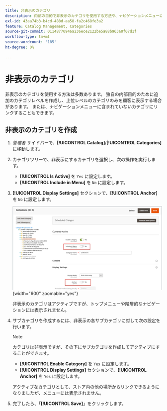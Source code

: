 ```yaml
---
title: 非表示のカテゴリ
description: 内部の目的で非表示のカテゴリを使用する方法や、ナビゲーションメニューに含まれていないカテゴリにリンクする方法について説明します。
exl-id: 43aa74b3-b4cd-488d-aa58-fa2c468fe3a2
feature: Catalog Management, Categories
source-git-commit: 01148770946a236ece2122be5a88b963a0f07d1f
workflow-type: tm+mt
source-wordcount: '185'
ht-degree: 0%

---
```


# 非表示のカテゴリ

非表示のカテゴリを使用する方法は多数あります。 独自の内部目的のために追加のカテゴリレベルを作成し、上位レベルのカテゴリのみを顧客に表示する場合があります。 または、ナビゲーションメニューに含まれていないカテゴリにリンクすることもできます。

## 非表示のカテゴリを作成

1. _管理者_ サイドバーで、**[!UICONTROL Catalog]**/**[!UICONTROL Categories]** に移動します。

1. カテゴリツリーで、非表示にするカテゴリを選択し、次の操作を実行します。

   - **[!UICONTROL Is Active]** を `Yes` に設定します。
   - **[!UICONTROL Include in Menu]** を `No` に設定します。

1. **[!UICONTROL Display Settings]** セクションで、**[!UICONTROL Anchor]** を `No` に設定します。

   ![&#x200B; 非表示のカテゴリ &#x200B;](./assets/hidden-categories.png){width="600" zoomable="yes"}

   非表示のカテゴリはアクティブですが、トップメニューや階層的なナビゲーションには表示されません。

1. サブカテゴリを作成するには、非表示の各サブカテゴリに対して次の設定を行います。

   >[!NOTE]
   >
   >カテゴリは非表示ですが、その下にサブカテゴリを作成してアクティブにすることができます。

   - **[!UICONTROL Enable Category]** を `Yes` に設定します。
   - **[!UICONTROL Display Settings]** セクションで、**[!UICONTROL Anchor]** を `Yes` に設定します。

   アクティブなカテゴリとして、ストア内の他の場所からリンクできるようになりましたが、メニューには表示されません。

1. 完了したら、「**[!UICONTROL Save]**」をクリックします。
